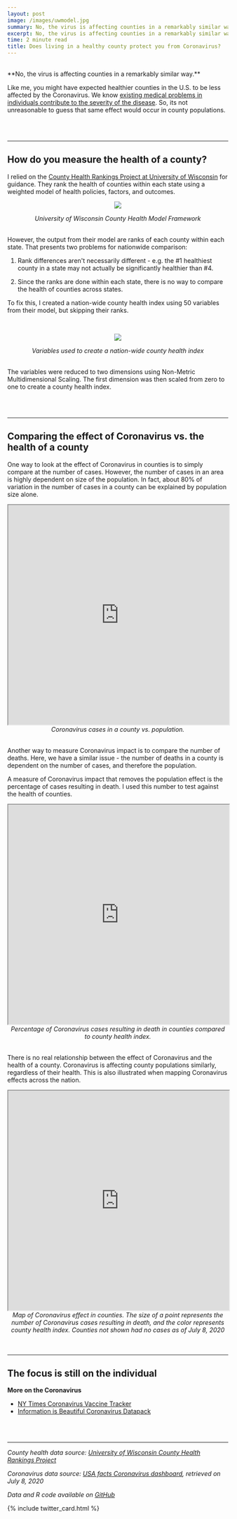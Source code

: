 ```yaml
---
layout: post
image: /images/uwmodel.jpg
summary: No, the virus is affecting counties in a remarkably similar way.
excerpt: No, the virus is affecting counties in a remarkably similar way.
time: 2 minute read
title: Does living in a healthy county protect you from Coronavirus?
---
```

<br>
**No, the virus is affecting counties in a remarkably similar way.**

Like me, you might have expected healthier counties in the U.S. to be less affected by the Coronavirus. We know [existing medical problems in individuals contribute to the severity of the disease](https://www.nytimes.com/2020/07/08/health/coronavirus-risk-factors.html). So, its not unreasonable to guess that same effect would occur in county populations. 

<br>
<br>

***

## How do you measure the health of a county? 

I relied on the [County Health Rankings Project at University of Wisconsin](https://www.countyhealthrankings.org) for guidance. They rank the health of counties within each state using a weighted model of health policies, factors, and outcomes.

<p align="center">
  <img src="{{ site.baseurl }}/images/uwmodel.jpg" />
</p>
<div align="center"><em>University of Wisconsin County Health Model Framework</em></div>

<br>

However, the output from their model are ranks of each county within each state. That presents two problems for nationwide comparison:

 1. Rank differences aren't necessarily different - e.g. the #1 healthiest county in a state may not actually be significantly healthier than #4.
 
 2. Since the ranks are done within each state, there is no way to compare the health of counties across states.

To fix this, I created a nation-wide county health index using 50 variables from their model, but skipping their ranks.

<br>

<p align="center">
  <img src="{{ site.baseurl }}/images/hlthvars.jpg" />
</p>
<div align="center"><em>Variables used to create a nation-wide county health index</em></div>
  
<br>

The variables were reduced to two dimensions using Non-Metric Multidimensional Scaling. The first dimension was then scaled from zero to one to create a county health index.

<br>
<br>

***

## Comparing the effect of Coronavirus vs. the health of a county

One way to look at the effect of Coronavirus in counties is to simply compare at the number of cases. However, the number of cases in an area is highly dependent on size of the population. In fact, about 80% of variation in the number of cases in a county can be explained by population size alone.

<iframe src="https://public.tableau.com/views/Covcaspop/Covcaspop?:showVizHome=no&:embed=true" width="100%" height="500"></iframe>
<div align="center"><em>Coronavirus cases in a county vs. population.</em></div>

<br>

Another way to measure Coronavirus impact is to compare the number of deaths. Here, we have a similar issue - the number of deaths in a county is dependent on the number of cases, and therefore the population.

A measure of Coronavirus impact that removes the population effect is the percentage of cases resulting in death. I used this number to test against the health of counties.

<iframe src="https://public.tableau.com/views/Covdpchlth/Covdpchlth?:showVizHome=no&:embed=true" width="100%" height="500"></iframe>
<div align="center"><em>Percentage of Coronavirus cases resulting in death in counties compared to county health index.</em></div>

<br>

There is no real relationship between the effect of Coronavirus and the health of a county. Coronavirus is affecting county populations similarly, regardless of their health. This is also illustrated when mapping Coronavirus effects across the nation.

<iframe src="https://public.tableau.com/views/Covdpchlthmap/Covdpchlthmap?:showVizHome=no&:embed=true" width="100%" height="500"></iframe>
<div align="center"><em>Map of Coronavirus effect in counties. The size of a point represents the number of Coronavirus cases resulting in death, and the color represents county health index. Counties not shown had no cases as of July 8, 2020</em></div>

<br>
<br>

***

## The focus is still on the individual



**More on the Coronavirus**
* [NY Times Coronavirus Vaccine Tracker](https://www.nytimes.com/interactive/2020/science/coronavirus-vaccine-tracker.html)
* [Information is Beautiful Coronavirus Datapack](https://informationisbeautiful.net/visualizations/covid-19-coronavirus-infographic-datapack/)

<br>
<br>

***

*County health data source: [University of Wisconsin County Health Rankings Project](https://www.countyhealthrankings.org)*

*Coronavirus data source: [USA facts Coronavirus dashboard](https://usafacts.org/visualizations/coronavirus-covid-19-spread-map/), retrieved on July 8, 2020*

*Data and R code available on [GitHub](https://github.com/waltscience/countyhealth)*
<br>

{% include twitter_card.html %}
